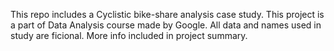 This repo includes a Cyclistic bike-share analysis case study. This project is a part of Data Analysis course made by Google. All data and names used in study are ficional. More info included in project summary.
